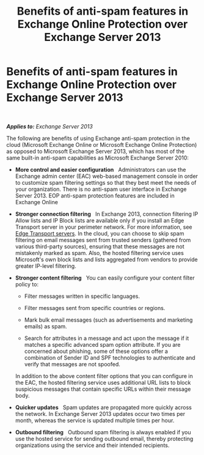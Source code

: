 ﻿---
title: 'Benefits of anti-spam features in Exchange Online Protection over Exchange Server 2013'
TOCTitle: Benefits of anti-spam features in Exchange Online Protection over Exchange Server 2013
ms:assetid: 00e37a3c-3fbc-488f-bdad-d52a3c80fd72
ms:mtpsurl: https://technet.microsoft.com/en-us/library/JJ673032(v=EXCHG.150)
ms:contentKeyID: 49289144
ms.date: 05/26/2016
mtps_version: v=EXCHG.150
---

# Benefits of anti-spam features in Exchange Online Protection over Exchange Server 2013

 

_**Applies to:** Exchange Server 2013_


The following are benefits of using Exchange anti-spam protection in the cloud (Microsoft Exchange Online or Microsoft Exchange Online Protection) as opposed to Microsoft Exchange Server 2013, which has most of the same built-in anti-spam capabilities as Microsoft Exchange Server 2010:

  - **More control and easier configuration**   Administrators can use the Exchange admin center (EAC) web-based management console in order to customize spam filtering settings so that they best meet the needs of your organization. There is no anti-spam user interface in Exchange Server 2013. EOP anti-spam protection features are included in Exchange Online

  - **Stronger connection filtering**   In Exchange 2013, connection filtering IP Allow lists and IP Block lists are available only if you install an Edge Transport server in your perimeter network. For more information, see [Edge Transport servers](edge-transport-servers-exchange-2013-help.md). In the cloud, you can choose to skip spam filtering on email messages sent from trusted senders (gathered from various third-party sources), ensuring that these messages are not mistakenly marked as spam. Also, the hosted filtering service uses Microsoft's own block lists and lists aggregated from vendors to provide greater IP-level filtering.

  - **Stronger content filtering**   You can easily configure your content filter policy to:
    
      - Filter messages written in specific languages.
    
      - Filter messages sent from specific countries or regions.
    
      - Mark bulk email messages (such as advertisements and marketing emails) as spam.
    
      - Search for attributes in a message and act upon the message if it matches a specific advanced spam option attribute. If you are concerned about phishing, some of these options offer a combination of Sender ID and SPF technologies to authenticate and verify that messages are not spoofed.
    
    In addition to the above content filter options that you can configure in the EAC, the hosted filtering service uses additional URL lists to block suspicious messages that contain specific URLs within their message body.

  - **Quicker updates**   Spam updates are propagated more quickly across the network. In Exchange Server 2013 updates occur two times per month, whereas the service is updated multiple times per hour.

  - **Outbound filtering**   Outbound spam filtering is always enabled if you use the hosted service for sending outbound email, thereby protecting organizations using the service and their intended recipients.

